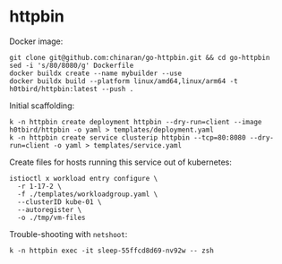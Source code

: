 # httpbin

Docker image:
```console
git clone git@github.com:chinaran/go-httpbin.git && cd go-httpbin
sed -i 's/80/8080/g' Dockerfile
docker buildx create --name mybuilder --use
docker buildx build --platform linux/amd64,linux/arm64 -t h0tbird/httpbin:latest --push .
```

Initial scaffolding:
```console
k -n httpbin create deployment httpbin --dry-run=client --image h0tbird/httpbin -o yaml > templates/deployment.yaml
k -n httpbin create service clusterip httpbin --tcp=80:8080 --dry-run=client -o yaml > templates/service.yaml
```

Create files for hosts running this service out of kubernetes:
```console
istioctl x workload entry configure \
  -r 1-17-2 \
  -f ./templates/workloadgroup.yaml \
  --clusterID kube-01 \
  --autoregister \
  -o ./tmp/vm-files
```

Trouble-shooting with `netshoot`:
```console
k -n httpbin exec -it sleep-55ffcd8d69-nv92w -- zsh
```
